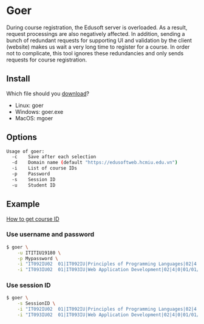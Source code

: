 # Goer

During course registration, the Edusoft server is overloaded. As a result, request processings are also negatively affected. In addition, sending a bunch of redundant requests for supporting UI and validation by the client (website) makes us wait a very long time to register for a course. In order not to complicate, this tool ignores these redundancies and only sends requests for course registration.

## Install

Which file should you [download](https://github.com/hcmiu-project/goer/releases)?
- Linux: goer
- Windows: goer.exe
- MacOS: mgoer

## Options
```bash
Usage of goer:
  -c    Save after each selection
  -d    Domain name (default "https://edusoftweb.hcmiu.edu.vn")
  -i    List of course IDs
  -p    Password
  -s    Session ID
  -u    Student ID
```

## Example
[How to get course ID](https://youtu.be/nPnCHI7AVZg)

### Use username and password
```bash
$ goer \
    -u ITITIU19180 \
    -p Mypassword \
    -i "IT092IU02  01|IT092IU|Principles of Programming Languages|02|4|0|01/01/0001|0|0|0| |0|ITIT19CS31" \
    -i "IT093IU02  01|IT093IU|Web Application Development|02|4|0|01/01/0001|0|0|0| |0|ITIT19CS31"
```

### Use session ID
```bash
$ goer \
    -s SessionID \
    -i "IT092IU02  01|IT092IU|Principles of Programming Languages|02|4|0|01/01/0001|0|0|0| |0|ITIT19CS31" \
    -i "IT093IU02  01|IT093IU|Web Application Development|02|4|0|01/01/0001|0|0|0| |0|ITIT19CS31"
```
